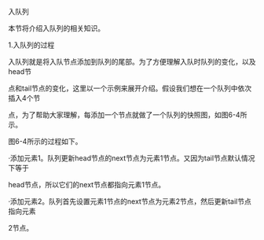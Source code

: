 入队列

本节将介绍入队列的相关知识。

1.入队列的过程

入队列就是将入队节点添加到队列的尾部。为了方便理解入队时队列的变化，以及head节

点和tail节点的变化，这里以一个示例来展开介绍。假设我们想在一个队列中依次插入4个节

点，为了帮助大家理解，每添加一个节点就做了一个队列的快照图，如图6-4所示。

图6-4所示的过程如下。

·添加元素1。队列更新head节点的next节点为元素1节点。又因为tail节点默认情况下等于

head节点，所以它们的next节点都指向元素1节点。

·添加元素2。队列首先设置元素1节点的next节点为元素2节点，然后更新tail节点指向元素

2节点。

